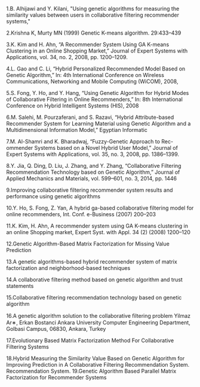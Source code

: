 1.B. Alhijawi and Y. Kilani, "Using genetic algorithms for measuring the similarity values between users in collaborative filtering recommender systems,"

2.Krishna K, Murty MN (1999) Genetic K-means algorithm. 29:433–439

3.K. Kim and H. Ahn, “A Recommender System Using GA K-means
Clustering in an Online Shopping Market,” Journal of Expert Systems
with Applications, vol. 34, no. 2, 2008, pp. 1200–1209.

4.L. Gao and C. Li, “Hybrid Personalized Recommended Model Based
on Genetic Algorithm,” In: 4th International Conference on Wireless
Communications, Networking and Mobile Computing (WiCOM), 2008,

5.S. Fong, Y. Ho, and Y. Hang, “Using Genetic Algorithm for Hybrid
Modes of Collaborative Filtering in Online Recommenders,” In: 8th
International Conference on Hybrid Intelligent Systems (HIS), 2008


6.M. Salehi, M. Pourzaferani, and S. Razavi, “Hybrid Attribute-based
Recommender System for Learning Material using Genetic Algorithm
and a Multidimensional Information Model,” Egyptian Informatic

7.M. Al-Shamri and K. Bharadwaj, “Fuzzy-Genetic Approach to Rec-
ommender Systems based on a Novel Hybrid User Model,” Journal of
Expert Systems with Applications, vol. 35, no. 3, 2008, pp. 1386–1399.

8.Y. Jia, Q. Ding, D. Liu, J. Zhang, and Y. Zhang, “Collaborative Filtering
Recommendation Technology based on Genetic Algorithm,” Journal of
Applied Mechanics and Materials, vol. 599–601, no. 3, 2014, pp. 1446

9.Improving collaborative filtering recommender system results and performance
using genetic algorithms

10.Y. Ho, S. Fong, Z. Yan, A hybrid ga-based collaborative filtering model for online
recommenders, Int. Conf. e-Business (2007) 200–203

11.K. Kim, H. Ahn, A recommender system using GA K-means clustering in an
online Shopping market, Expert Syst. with Appl. 34 (2) (2008) 1200–120

12.Genetic Algorithm-Based Matrix Factorization
for Missing Value Prediction

13.A genetic algorithms-based hybrid recommender system of matrix
factorization and neighborhood-based techniques

14.A collaborative filtering method based on genetic
algorithm and trust statements

15.Collaborative filtering recommendation technology based on genetic
algorithm

16.A genetic algorithm solution to the collaborative ﬁltering problem
Yilmaz Ar∗, Erkan Bostanci
Ankara University Computer Engineering Department, Golbasi Campus, 06830, Ankara, Turkey

17.Evolutionary Based Matrix Factorization Method For Collaborative
Filtering Systems

18.Hybrid Measuring the Similarity Value Based on Genetic Algorithm for Improving Prediction in A Collaborative Filtering Recommendation System.
    Recommendation System.
19.Genetic Algorithm Based Parallel Matrix Factorization for Recommender Systems